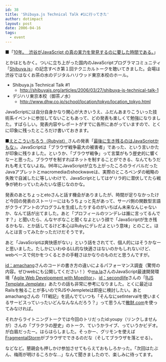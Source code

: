 ```yaml
---
id: 38
title: 'Shibuya.js Technical Talk #1に行ってきた'
author: dotimpact
layout: post
date: 2006-04-16
tags:
  - event
---
```

■「[10年。　渋谷がJavaScript の真の実力を発見するのに要した時間である。][1]」

とかはともかく。ついに立ち上がった国内のJavaScriptプログラマコミュニティ「[Shibuya.js][2]」の記念すべき第１回テクニカルトークを聴いてきました。会場は渋谷ではなくお茶の水のデジタルハリウッド東京本校のホール。

  * Shibuya.js Technical Talk #1 
      * <http://shibuyajs.org/articles/2006/03/27/shibuya-js-technical-talk-1>
  * デジハリ東京本校（御茶ノ水） 
      * <http://www.dhw.co.jp/school/location/tokyo/location_tokyo.html>

JavaScriptには自分自身かなり関心が大きいうえ、ふだんあまりこういった技術系イベントに参加してないこともあって、どの発表も楽しくて勉強になりました。すばらしい。発表内容やレポートがすでに各所にあがっていますので、とくに印象に残ったところだけ書いておきます。

<!--more-->

■[えとこういちろう（Rubyist）][3]さんの発表「[最後に生き残るのはJavaScriptかもな][4]」。JavaScriptは「ブラウザ戦争最大の被害者」であった、という言いかたが印象に残りました。というか、「ブラウザ戦争」って言葉がもう歴史的に響くなーと思った。ブラウザを制すればネットを制することができる、なんてもうだれも考えてないよね。96年にJavaScriptが立ち上がったころのライバルだったJavaアプレットとmacromediaのshockwaveは、実際のところベンダの戦略の失敗で自滅したに等しいわけで、JavaScriptとしてはゲリラ的に潜伏してたら戦争が終わっていたみたいな感じなのかな。

発表のあとちょっとetoさんと話す機会がありましたが、時間が足りなかったけど今回の発表のストーリーにはもうちょっと先があって、サーバ側の関数型言語がクライアントのプログラムを生成したりするのがいちばん未来なんじゃないか、なんて話が出てました。あと「プロフィールのツンデレは誰に言ってるんです？」と聞いたら、んなヤボなこと聞くなよという顔で「JavaScriptが生き残るかもな、とか話してるけど本心はRubyにデレだよという意味」とのこと。ほんとは言ってみたかっただけだそうです。

あと「JavaScriptは爽快感がない」という話をされてて、個人的にはそうかなーと思いました。たしかにいわゆるLL的な快適さはないのかもしれないけど、webベースで何かをつくるときの手軽さはかなりのものだと思うんですが。

[id：amachang][5]さんのコードの書き方の違いによるパフォーマンス調査（驚愕の内容。ぜひwebにも公開してください！）や[ma.la][6]さんのJavaScript最速開発環境「[Agile Web Development with Moeditor][7]」、[id：secondlife][8]さんの「[RJS Template,Jemplate][9]」あたりの話も非常に参考になりました。とくに最近はRailsを触ることが多いのでRJSやJempleteは即座に検討したい。あとamachangさんの「IT戦記」を読んでていつも「そんなにsetIntervalを使いまくるサービスっていったいどんなんなんだろう？」って思うんで[散財.com][10]を使ってみなければ。

それからライトニングトークでは今回のトリだったid:youpy（リンクしませんが）さんの「ブラクラの歴史」のトーク、ていうかライブ、っていうかビデオ。が白眉だったー。はらはらしました。そっかー、グリモンを使えば[FragmentalStorm][11]がブラウザでできるのだな（そしてブラウザを落とせる）。

などなど。懇親会も押しかけ参加させてもらえておもしろかった。「次回はたぶん、梅雨が明けるころかな…」なんて聞きましたので、楽しみに待ってます。

 [1]: http://shibuyajs.org/articles/2006/02/27/rediscover-the-javascript
 [2]: http://shibuyajs.org/
 [3]: http://eto.com/
 [4]: http://eto.com/d/PresenShibuyaJS.presen
 [5]: http://d.hatena.ne.jp/amachang/
 [6]: http://la.ma.la/blog/
 [7]: http://ma.la/files/shibuya.js/techtalk1.html
 [8]: http://d.hatena.ne.jp/secondlife/
 [9]: http://rails2u.com/misc/shibuyajs1/
 [10]: http://www.3zai.com/
 [11]: http://www.exonemo.com/FMS/indexJ.html

